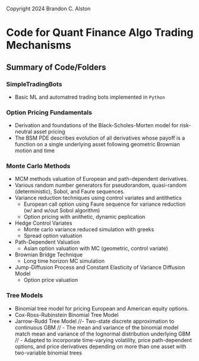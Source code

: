 Copyright 2024 Brandon C. Alston
# Code for Quant Finance Algo Trading Mechanisms

## Summary of Code/Folders
### SimpleTradingBots
  - Basic ML and automatred trading bots implemented in `Python`
### Option Pricing Fundamentals
  - Derivation and foundations of the Black-Scholes-Morten model for risk-neutral asset pricing
  - The BSM PDE describes evolution of all derivatives whose payoff is a function on a single underlying asset following geometric Brownian motion and time
### Monte Carlo Methods 
  - MCM methods valuation of European and path-dependent derivatives. 
  - Various random number generators for pseudorandom, quasi-random (deterministic), Sobol, and Faure sequences. 
  - Variance reduction techniques using control variates and antithetics
    - European call option using Faure sequence for variance reduction (w/ and w/out Sobol algorithm)
    - Option pricing with anithetic, dynamic peplication
  - Hedge Control Variates
    - Monte carlo variance reduced simulation with greeks
    - Spread option valuation
  - Path-Dependent Valuation 
    - Asian option valuation with MC (geometric, control variate)
  - Brownian Bridge Technique
    - Long time horizon MC simulation
  - Jump-Diffusion Process and Constant Elasticity of Variance Diffusion Model
    - Option price valuation
### Tree Models
  - Binomial tree model for pricing European and American equity options.
  - Cox-Ross-Rubinstein Binomial Tree Model
  - Jarrow-Rudd Tree Model
  //- Two-state discrete approximation to continuous GBM
    // - The mean and variance of the binomial model match mean and variance of the lognormal distribution underlying GBM
  // - Adapted to incorporate time-varying volatility, price path-dependent options, and price derivatives depending on more than one asset with two-variable binomial trees